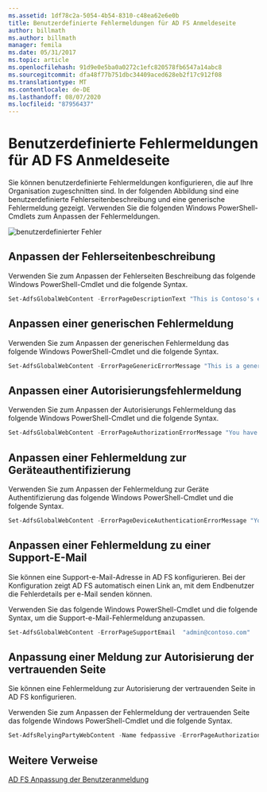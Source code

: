 ```yaml
---
ms.assetid: 1df78c2a-5054-4b54-8310-c48ea62e6e0b
title: Benutzerdefinierte Fehlermeldungen für AD FS Anmeldeseite
author: billmath
ms.author: billmath
manager: femila
ms.date: 05/31/2017
ms.topic: article
ms.openlocfilehash: 91d9e0e5ba0a0272c1efc820578fb6547a14abc8
ms.sourcegitcommit: dfa48f77b751dbc34409aced628eb2f17c912f08
ms.translationtype: MT
ms.contentlocale: de-DE
ms.lasthandoff: 08/07/2020
ms.locfileid: "87956437"
---
```

# <a name="custom-error-messages-for-ad-fs-sign-in-page"></a>Benutzerdefinierte Fehlermeldungen für AD FS Anmeldeseite

Sie können benutzerdefinierte Fehlermeldungen konfigurieren, die auf Ihre Organisation zugeschnitten sind. In der folgenden Abbildung sind eine benutzerdefinierte Fehlerseitenbeschreibung und eine generische Fehlermeldung gezeigt. Verwenden Sie die folgenden Windows PowerShell-Cmdlets zum Anpassen der Fehlermeldungen.

![benutzerdefinierter Fehler](media/AD-FS-user-sign-in-customization/ADFS_Blue_Custom3.png)

## <a name="customize-the-error-page-description"></a>Anpassen der Fehlerseitenbeschreibung

Verwenden Sie zum Anpassen der Fehlerseiten Beschreibung das folgende Windows PowerShell-Cmdlet und die folgende Syntax.

```powershell
Set-AdfsGlobalWebContent -ErrorPageDescriptionText "This is Contoso's error page description"
```

## <a name="customize-a-generic-error-message"></a>Anpassen einer generischen Fehlermeldung
Verwenden Sie zum Anpassen der generischen Fehlermeldung das folgende Windows PowerShell-Cmdlet und die folgende Syntax.

```powershell
Set-AdfsGlobalWebContent -ErrorPageGenericErrorMessage "This is a generic error message.  Contact Contoso IT for assistance."
```

## <a name="customize-an-authorization-error-message"></a>Anpassen einer Autorisierungsfehlermeldung
Verwenden Sie zum Anpassen der Autorisierungs Fehlermeldung das folgende Windows PowerShell-Cmdlet und die folgende Syntax.

```powershell
Set-AdfsGlobalWebContent -ErrorPageAuthorizationErrorMessage "You have received an Authorization error.  Contact Contoso IT for assistance."
```

## <a name="customize-a-device-authentication-error-message"></a>Anpassen einer Fehlermeldung zur Geräteauthentifizierung
Verwenden Sie zum Anpassen der Fehlermeldung zur Geräte Authentifizierung das folgende Windows PowerShell-Cmdlet und die folgende Syntax.

```powershell
Set-AdfsGlobalWebContent -ErrorPageDeviceAuthenticationErrorMessage "Your device is not authorized.  Contact Contoso IT for assistance."
```

## <a name="customize-a-support-email-error-message"></a>Anpassen einer Fehlermeldung zu einer Support-E-Mail
Sie können eine Support-e-Mail-Adresse in AD FS konfigurieren. Bei der Konfiguration zeigt AD FS automatisch einen Link an, mit dem Endbenutzer die Fehlerdetails per e-Mail senden können.

Verwenden Sie das folgende Windows PowerShell-Cmdlet und die folgende Syntax, um die Support-e-Mail-Fehlermeldung anzupassen.

```powershell
Set-AdfsGlobalWebContent -ErrorPageSupportEmail  "admin@contoso.com"
```

## <a name="customize-a-relying-party-authorization-message"></a>Anpassung einer Meldung zur Autorisierung der vertrauenden Seite
Sie können eine Fehlermeldung zur Autorisierung der vertrauenden Seite in AD FS konfigurieren.

Verwenden Sie zum Anpassen der Fehlermeldung der vertrauenden Seite das folgende Windows PowerShell-Cmdlet und die folgende Syntax.

```powershell
Set-AdfsRelyingPartyWebContent -Name fedpassive -ErrorPageAuthorizationErrorMessage "<p> You need to be a member of Security Auditors to access this site. Click <A href='http://accessrequest/'>here</A> for more information.</p>"
```

## <a name="additional-references"></a>Weitere Verweise

[AD FS Anpassung der Benutzeranmeldung](AD-FS-user-sign-in-customization.md)
